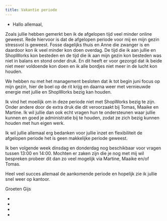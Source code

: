 ```yaml
---
title: Vakantie periode
---
```


- Hallo allemaal,

Zoals jullie hebben gemerkt ben ik de afgelopen tijd veel minder online geweest. Rede hiervoor is dat de afgelopen periode voor mij en mijn gezin stressvol is geweest. Fosse dagelijks thuis en Anne die zwanger is en daardoor kon ik veel minder kon doen overdag. De tijd die ik aan jullie en ShopWorks kon besteden en de tijd die ik aan mijn gezin kon besteden was niet in balans en stond onder druk. En dit heeft er voor gezorgd dat ik beide niet meer voldoende kon doen en ik alle bordjes niet meer in de lucht kon houden.

We hebben nu met het management besloten dat ik tot begin juni focus op mijn gezin, hier de boel op de rit krijg en daarna weer met vernieuwde energie met jullie en ShopWorks bezig kan houden.

Ik vind het moeilijk om in deze periode niet met ShopWorks bezig te zijn. Onder andere door de extra druk die dit veroorzaakt bij Tomas, Maaike en Martine. Ik wil jullie dan ook echt vragen hun te ondersteunen waar jullie kunnen en goed je administratie bij te houden, zodat ze zich bezig kunnen houden met hun eigen werk. 

Ik wil jullie allemaal erg bedanken voor jullie inzet en flexibiliteit de afgelopen periode het is geen makkelijke periode geweest.

Ik ben volgende week dinsdag en donderdag nog beschikbaar voor vragen tussen 13:00 en 14:00. Mochten er zaken zijn die je nog met mij wil bespreken probeer dit dan zo veel mogelijk via Martine, Maaike en/of Tomas.

Heel veel succes allemaal de aankomende periode en hopelijk zie ik jullie snel weer op kantoor. 

Groeten Gijs

- 

- 

- 

- 

